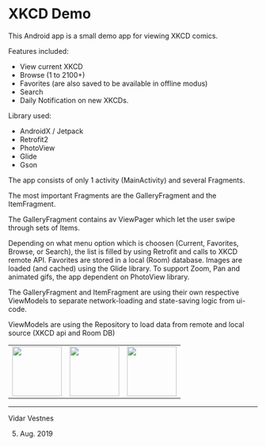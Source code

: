 XKCD Demo
================

This Android app is a small demo app for viewing XKCD comics.

Features included:
- View current XKCD
- Browse (1 to 2100+)
- Favorites (are also saved to be available in offline modus)
- Search
- Daily Notification on new XKCDs.


Library used:
- AndroidX / Jetpack
- Retrofit2
- PhotoView
- Glide
- Gson

The app consists of only 1 activity (MainActivity) and several Fragments.

The most important Fragments are the GalleryFragment and the ItemFragment.

The GalleryFragment contains av ViewPager which let the user swipe through sets of Items.

Depending on what menu option which is choosen (Current, Favorites, Browse, or Search), the
list is filled by using Retrofit and calls to XKCD remote API. Favorites are stored in a local (Room)
database. Images are loaded (and cached) using the Glide library. To support Zoom, Pan and
animated gifs, the app dependent on PhotoView library.

The GalleryFragment and ItemFragment are using their own respective ViewModels to separate
network-loading and state-saving logic from ui-code.

ViewModels are using the Repository to load data from remote and local source (XKCD api and Room DB)

<table>
 <tr>
  <td>
   <img src="https://user-images.githubusercontent.com/256259/62431187-62c10280-b725-11e9-907a-c5eb9825269c.png" width="100"/>
  </td>
  <td>
   <img src="https://user-images.githubusercontent.com/256259/62431189-694f7a00-b725-11e9-8fc4-51214e20671b.png" width="100"/>
  </td>
  <td>
   <img src="https://user-images.githubusercontent.com/256259/62431192-71a7b500-b725-11e9-9416-a0cedca7a814.png" width="100"/>
  </td>
 </tr>
 </table>


---

Vidar Vestnes
 
05. Aug. 2019
